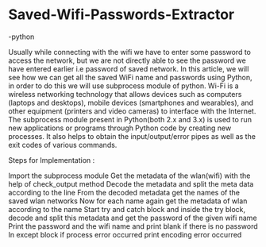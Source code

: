 # Saved-Wifi-Passwords-Extractor
-python


Usually while connecting with the wifi we have to enter some password to access the network, but we are not directly able to see the password we have entered earlier i.e password of saved network. In this article, we will see how we can get all the saved WiFi name and passwords using Python, in order to do this we will use subprocess module of python. Wi-Fi is a wireless networking technology that allows devices such as computers (laptops and desktops), mobile devices (smartphones and wearables), and other equipment (printers and video cameras) to interface with the Internet. The subprocess module present in Python(both 2.x and 3.x) is used to run new applications or programs through Python code by creating new processes. It also helps to obtain the input/output/error pipes as well as the exit codes of various commands.

Steps for Implementation :

Import the subprocess module
Get the metadata of the wlan(wifi) with the help of check_output method
Decode the metadata and split the meta data according to the line
From the decoded metadata get the names of the saved wlan networks
Now for each name again get the metadata of wlan according to the name
Start try and catch block and inside the try block, decode and split this metadata and get the password of the given wifi name
Print the password and the wifi name and print blank if there is no password
In except block if process error occurred print encoding error occurred

